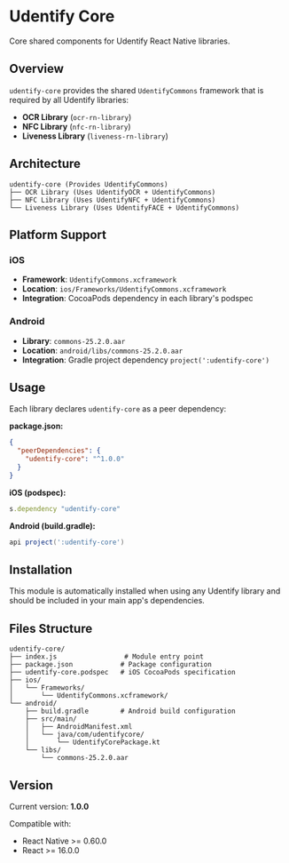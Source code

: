 # Udentify Core

Core shared components for Udentify React Native libraries.

## Overview

`udentify-core` provides the shared `UdentifyCommons` framework that is required by all Udentify libraries:
- **OCR Library** (`ocr-rn-library`)
- **NFC Library** (`nfc-rn-library`) 
- **Liveness Library** (`liveness-rn-library`)

## Architecture

```
udentify-core (Provides UdentifyCommons)
├── OCR Library (Uses UdentifyOCR + UdentifyCommons)
├── NFC Library (Uses UdentifyNFC + UdentifyCommons)  
└── Liveness Library (Uses UdentifyFACE + UdentifyCommons)
```

## Platform Support

### iOS
- **Framework**: `UdentifyCommons.xcframework`
- **Location**: `ios/Frameworks/UdentifyCommons.xcframework`
- **Integration**: CocoaPods dependency in each library's podspec

### Android
- **Library**: `commons-25.2.0.aar`
- **Location**: `android/libs/commons-25.2.0.aar`
- **Integration**: Gradle project dependency `project(':udentify-core')`

## Usage

Each library declares `udentify-core` as a peer dependency:

**package.json:**
```json
{
  "peerDependencies": {
    "udentify-core": "^1.0.0"
  }
}
```

**iOS (podspec):**
```ruby
s.dependency "udentify-core"
```

**Android (build.gradle):**
```gradle
api project(':udentify-core')
```

## Installation

This module is automatically installed when using any Udentify library and should be included in your main app's dependencies.

## Files Structure

```
udentify-core/
├── index.js                 # Module entry point
├── package.json            # Package configuration
├── udentify-core.podspec   # iOS CocoaPods specification
├── ios/
│   └── Frameworks/
│       └── UdentifyCommons.xcframework/
└── android/
    ├── build.gradle        # Android build configuration
    ├── src/main/
    │   ├── AndroidManifest.xml
    │   └── java/com/udentifycore/
    │       └── UdentifyCorePackage.kt
    └── libs/
        └── commons-25.2.0.aar
```

## Version

Current version: **1.0.0**

Compatible with:
- React Native >= 0.60.0
- React >= 16.0.0
